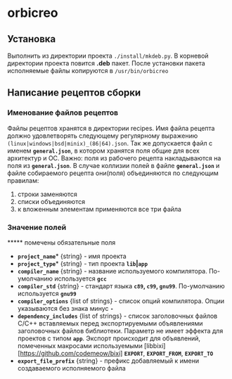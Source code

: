 # orbicreo

## Установка

Выполнить из директории проекта `./install/mkdeb.py`.
В корневой директории проекта повится **.deb** пакет.
После установки пакета исполняемые файлы копируются в `/usr/bin/orbicreo`

## Написание рецептов сборки

### Именование файлов рецептов

Файлы рецептов хранятся в директории recipes. Имя файла рецепта должно удовлетворять следующему регулярному выражению `(linux|windows|bsd|minix)_(86|64).json`. Так же допускается файл с именем **`general.json`**, в котором хранятся поля общие для всех архитектур и ОС. Важно: поля из рабочего рецепта накладываются на поля из **`general.json`**. В случае коллизии полей в файле  **`general.json`** и файле собираемого рецепта они(поля) объединяются по следующим правилам:

1. строки заменяются 
2. списки объединяются
3. к вложенным элементам применяются все три файла


### Значение полей
***** помечены обязательные поля

* **`project_name`*** {string} - имя проекта
* **`project_type`*** {string} - тип проекта **`lib`|`app`**
* **`compiler_name`** {string} - название используемого компилятора. По-умолчанию используется **`gcc`**
* **`compiler_std`** {string} - стандарт языка **`с89`, `с99`, `gnu99`**. По-умолчанию используется **`gnu99`**
* **`compiler_options`** {list of strings} - список опций компилятора. Опции указываются без знака минус **`-`**
* **`dependency_includes`** {list of strings} - список заголовочных файлов C/C++ вставляемых перед экспортируемыми объявлениями заголовочных файлов библиотеки. Параметр не имеет эффекта для проектов с типом **`app`**. Экспорт происходит для объявлений, помеченных макросами используемыми [libbixi][https://github.com/codemeow/bixi] **`EXPORT`**, **`EXPORT_FROM`**, **`EXPORT_TO`**
* **`export_file_prefix`** {string} - префикс добавляемый к имени создаваемого исполняемого файла